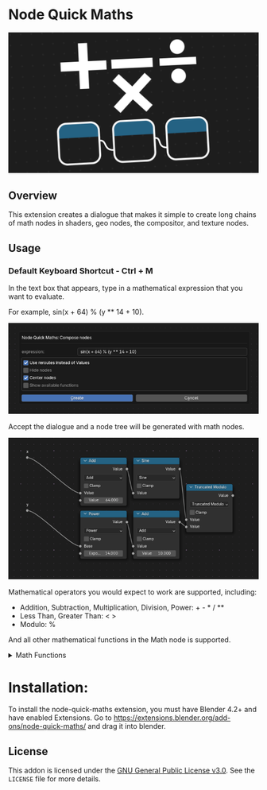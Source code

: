 # Node Quick Maths

![banner image](<images/banner.png>)


## Overview
This extension creates a dialogue that makes it simple to create long chains of math nodes in shaders, geo nodes, the compositor, and texture nodes.


## Usage

### Default Keyboard Shortcut - Ctrl + M

In the text box that appears, type in a mathematical expression that you want to evaluate. 

For example, sin(x + 64) % (y ** 14 + 10). 

![compose dialogue demo](<images/Screenshot 2024-06-29 190334.png>)

Accept the dialogue and a node tree will be generated with math nodes.

![compose result demo](<images/Screenshot 2024-06-29 190342.png>)

Mathematical operators you would expect to work are supported, including:
- Addition, Subtraction, Multiplication, Division, Power: + - * / **
- Less Than, Greater Than: < >
- Modulo: %

And all other mathematical functions in the Math node is supported.
<details>
<summary>Math Functions</summary>

  
- Logarithm: log(x[, base])
- Square Root: sqrt(x)
- Abs: abs(x)
- Exponential: exp(x)
### Comparison
- Min: min(x, y)
- Max: max(x, y)
- Compare: cmp(x, y, z)
- Smooth Min: smin(x, y, z)
- Smooth Max: smax(x, y, z)
### Rounding
- Round: round(x)
- Floor: floor(x)
- Ceil: ceil(x)
- Truncate: trunc(x) or int(x)
- Fraction: frac(x)
- Floored Modulo: fmod(x, y)
- Wrap: wrap(x, y, z)
- Snap: snap(x, y)
- Ping-Pong: pingpong(x, y)
### Trig
- Sin: sin(x)
- Cos: cos(x)
- Tan: tan(x)
- Arcsine: asin(x)
- Arccosine: acos(x)
- Arctangent: atan(x)
- Arctan2: atan2(x)
- Hyperbolic Sine: sinh(x)
- Hyperbolic Cosine: cosh(x)
- Hyperbolic Tangent: tanh(x)
### Conversion
- To Radians: rad(degx)
- To Degrees: deg(radx)
</details>




# Installation:

To install the node-quick-maths extension, you must have Blender 4.2+ and have enabled Extensions.
Go to https://extensions.blender.org/add-ons/node-quick-maths/ and drag it into blender.

## License

This addon is licensed under the [GNU General Public License v3.0](https://www.gnu.org/licenses/gpl-3.0.html). See the `LICENSE` file for more details.
